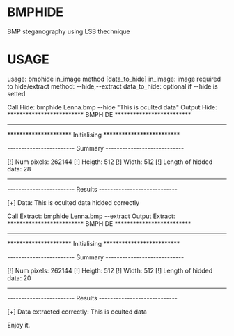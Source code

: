 BMPHIDE
=======

BMP steganography using LSB thechnique


USAGE
=======
usage: bmphide in_image method [data_to_hide]
         in_image: image required to hide/extract
         method: --hide,--extract
         data_to_hide: optional if --hide is setted


Call   Hide:       bmphide Lenna.bmp --hide "This is oculted data"
Output Hide:       
*************************  BMPHIDE  *************************
*************************************************************

********************* Initialising  *************************

------------------------ Summary ----------------------------

 [!] Num pixels: 262144
 [!] Heigth: 512
 [!] Width: 512
 [!] Length of hidded data: 28

-------------------------------------------------------------

------------------------ Results ----------------------------

[+] Data: This is oculted data hidded correctly




Call Extract:     bmphide Lenna.bmp --extract
Output Extract:  
*************************  BMPHIDE  *************************
*************************************************************

********************* Initialising  *************************

------------------------ Summary ----------------------------

 [!] Num pixels: 262144
 [!] Heigth: 512
 [!] Width: 512
 [!] Length of hidded data: 20

-------------------------------------------------------------

------------------------ Results ----------------------------

[+] Data extracted correctly: This is oculted data



Enjoy it.
